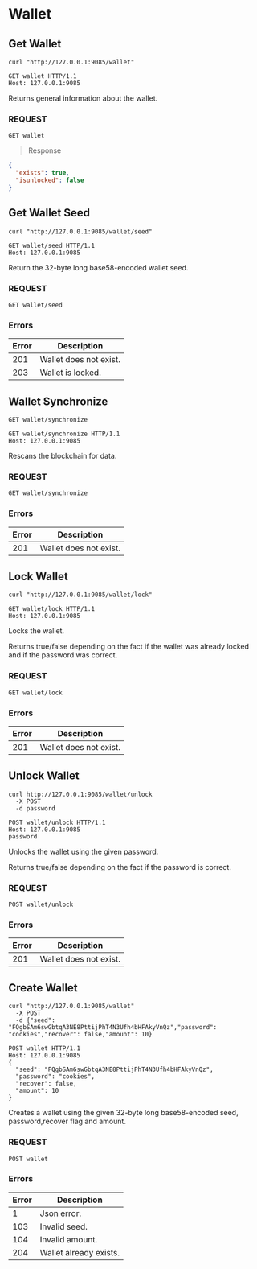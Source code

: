 # Wallet

## Get Wallet

```shell
curl "http://127.0.0.1:9085/wallet"
```

```http
GET wallet HTTP/1.1
Host: 127.0.0.1:9085
```

Returns general information about the wallet.

### REQUEST

`GET wallet`

> Response

```json
{
  "exists": true,
  "isunlocked": false
}
```
## Get Wallet Seed

```shell
curl "http://127.0.0.1:9085/wallet/seed"
```

```http
GET wallet/seed HTTP/1.1
Host: 127.0.0.1:9085
```

Return the 32-byte long base58-encoded wallet seed.

### REQUEST

`GET wallet/seed`

### Errors

| Error | Description |
| --- | --- |
| 201 | Wallet does not exist. |
| 203 | Wallet is locked. |

## Wallet Synchronize

```shell
GET wallet/synchronize
```

```http
GET wallet/synchronize HTTP/1.1
Host: 127.0.0.1:9085
```

Rescans the blockchain for data.

### REQUEST

`GET wallet/synchronize`

### Errors

| Error | Description |
| --- | --- |
| 201 | Wallet does not exist. |

## Lock Wallet

```shell
curl "http://127.0.0.1:9085/wallet/lock"
```

```http
GET wallet/lock HTTP/1.1
Host: 127.0.0.1:9085
```

Locks the wallet.

Returns true/false depending on the fact if the wallet was already locked and if the password was correct.

### REQUEST

`GET wallet/lock`

### Errors

| Error | Description |
| --- | --- |
| 201 | Wallet does not exist. |

## Unlock Wallet

```shell
curl http://127.0.0.1:9085/wallet/unlock
  -X POST
  -d password
```

```http
POST wallet/unlock HTTP/1.1
Host: 127.0.0.1:9085
password
```

Unlocks the wallet using the given password.

Returns true/false depending on the fact if the password is correct.

### REQUEST

`POST wallet/unlock`

### Errors

| Error | Description |
| --- | --- |
| 201 | Wallet does not exist. |

## Create Wallet

```shell
curl "http://127.0.0.1:9085/wallet"
  -X POST
  -d {"seed": "FQgbSAm6swGbtqA3NE8PttijPhT4N3Ufh4bHFAkyVnQz","password": "cookies","recover": false,"amount": 10}
```

```http
POST wallet HTTP/1.1
Host: 127.0.0.1:9085
{
  "seed": "FQgbSAm6swGbtqA3NE8PttijPhT4N3Ufh4bHFAkyVnQz",
  "password": "cookies",
  "recover": false,
  "amount": 10
}
```

Creates a wallet using the given 32-byte long base58-encoded seed, password,recover flag and amount.

### REQUEST

`POST wallet`

### Errors

| Error | Description |
| --- | --- |
| 1 | Json error. |
| 103 | Invalid seed. |
| 104 | Invalid amount. |
| 204 | Wallet already exists. |
